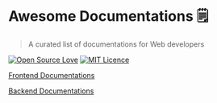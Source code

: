 # Awesome Documentations 🗒️

> A curated list of documentations for Web developers

[![Open Source Love](https://badges.frapsoft.com/os/v1/open-source.svg?v=103)](https://github.com/ellerbrock/open-source-badges/)
[![MIT Licence](https://badges.frapsoft.com/os/mit/mit.svg?v=103)](https://opensource.org/licenses/mit-license.php)

[Frontend Documentations](FRONTEND.md)

[Backend Documentations](BACKEND.md)
